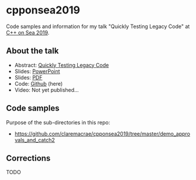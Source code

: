 # cpponsea2019

Code samples and information for my talk "Quickly Testing Legacy Code" at [C++ on Sea 2019](https://cpponsea.uk/).

## About the talk

* Abstract: [Quickly Testing Legacy Code](https://cpponsea.uk/sessions/quickly-testing-legacy-code.html)
* Slides: [PowerPoint](https://www.slideshare.net/ClareMacrae/quickly-testing-legacy-code)
* Slides: [PDF](https://github.com/philsquared/cpponsea-slides/blob/master/2019/Clare%20Macrae%20-%20Quickly%20Testing%20Legacy%20Code.pdf)
* Code: [Github](https://github.com/claremacrae/cpponsea2019) (here)
* Video: Not yet published...

## Code samples

Purpose of the sub-directories in this repo:

* https://github.com/claremacrae/cpponsea2019/tree/master/demo_approvals_and_catch2

## Corrections

TODO
